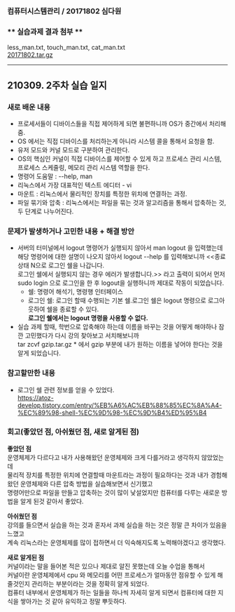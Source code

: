 ### 컴퓨터시스템관리 / 20171802 심다원

### ** **실습과제 결과 첨부** **   
  less_man.txt, touch_man.txt, cat_man.txt   
	[20171802.tar.gz](https://github.com/Plant-SimDawon/20171802-computer-system/files/6110205/20171802.tar.gz)  

---   

## 210309. 2주차 실습 일지


### **새로 배운 내용**
  
  + 프로세서들이 디바이스들을 직접 제어하게 되면 불편하니까 OS가 중간에서 처리해줌.
  + OS 에서는 직접 디바이스를 처리하는게 아니라 시스템 콜을 통해서 요청을 함.   
  + 유저 모드와 커널 모드로 구분하여 관리한다.   
  + OS의 핵심인 커널이 직접 디바이스를 제어할 수 있게 하고 프로세스 관리 시스템,   
    프로세스 스케줄링, 메모리 관리 시스템 역할을 한다.  
  + 명령어 도움말 : --help, man    
  + 리눅스에서 가장 대표적인 텍스트 에디터 - vi      
  + 마운트 : 리눅스에서 물리적인 장치를 특정한 위치에 연결하는 과정.  
  + 파일 묶기와 압축 : 리눅스에서는 파일을 묶는 것과 알고리즘을 통해서 압축하는 것, 
    두 단계로 나누어진다.
    
    
### **문제가 발생하거나 고민한 내용 + 해결 방안**  


  + 서버의 터미널에서 logout 명령어가 실행되지 않아서 man logout 을 입력했는데
    해당 명령어에 대한 설명이 나오지 않아서 logout --help 를 입력해보니까 <<종료 상태 N으로 로그인 쉘을 나갑니다.   
    로그인 쉘에서 실행되지 않는 경우 에러가 발생합니다.>> 라고 출력이 되어서 먼저 sudo login 으로 로그인을 한 후 
    logout을 실행하니까 제대로 작동이 되었습니다. 
    * 쉘: 명령어 해석기, 명령행 인터페이스
    * 로그인 쉘: 로그인 할때 수행되는 기본 쉘.로그인 쉘은 logout 명령으로 로그아웃하여 쉘을 종료할 수 있다.   
      **로그인 쉘에서는 logout 명령을 사용할 수 없다.**
  + 실습 과제 할때, 학번으로 압축해야 하는데 이름을 바꾸는 것을 어떻게 해야하나 잠깐 고민했다가
    다시 강의 찾아보고 서치해보니까   
    tar zcvf gzip.tar.gz * 에서 gzip 부분에 내가 원하는 이름을 넣어야 한다는 것을 알게 되었습니다.   




### **참고할만한 내용**   
  + 로그인 쉘 관련 정보를 얻을 수 있었다.  
  https://atoz-develop.tistory.com/entry/%EB%A6%AC%EB%88%85%EC%8A%A4-%EC%89%98-shell-%EC%9D%98-%EC%9D%B4%ED%95%B4

### **회고(좋았던 점, 아쉬웠던 점, 새로 알게된 점)**

**좋았던 점**   
운영체제가 다르다고 내가 사용해왔던 운영체제와 크게 다를거라고 생각하지 않았었는데    
물리적 장치를 특정한 위치에 연결할때 마운트라는 과정이 필요하다는 것과 내가 경험해왔던 운영체제와 다른 압축 방법을 실습해보면서 신기했고       
명령어만으로 파일을 만들고 압축하는 것이 많이 낯설었지만 컴퓨터를 다루는 새로운 방법을 알게 된것 같아서 좋았다.   



**아쉬웠던 점**    
강의를 들으면서 실습을 하는 것과 혼자서 과제 실습을 하는 것은 정말 큰 차이가 있음을 느꼈고   
계속 리눅스라는 운영체제를 많이 접하면서 더 익숙해지도록 노력해야겠다고 생각했다.   


**새로 알게된 점**   
커널이라는 말을 들어본 적은 있으나 제대로 알진 못했는데 오늘 수업을 통해서   
커널이란 운영체제에서 cpu 와 메모리를 어떤 프로세스가 얼마동안 점유할 수 있게 해줄것인지 관리하는 부분이라는 것을 정확히 알게 되었다.   
컴퓨터 내부에서 운영체제가 하는 일들을 하나씩 자세히 알게 되면서 컴퓨터에 대한 지식을 쌓아가는 것 같아 유익하고 정말 뿌듯하다. 


   
  
